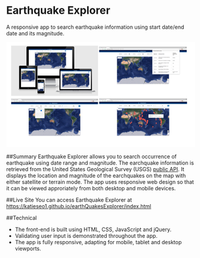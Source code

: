 # Earthquake Explorer
A responsive app to search earthquake information using start date/end date and its magnitude.

![Screenshots](https://github.com/katieseo1/earthQuakesExplorer/blob/master/screenShot.png)

##Summary
Earthquake Explorer allows you to search occurrence of earthquake using date range and magnitude. The earchquake information is retrieved from the United States Geological Survey (USGS) [public API](http://earthquake.usgs.gov/fdsnws/event/1/). 
It displays the location and magnitude of the earchquakes on the map with either satellite or terrain mode. 
The app uses responsive web design so that it can be viewed approriately from both desktop and mobile devices.  

##Live Site
You can access Earthquake Explorer at https://katieseo1.github.io/earthQuakesExplorer/index.html

##Technical
* The front-end is built using HTML, CSS, JavaScript and jQuery.
* Validating user input is demonstrated throughout the app. 
* The app is fully responsive, adapting for mobile, tablet and desktop viewports.
